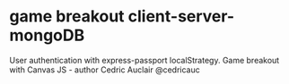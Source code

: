 # game breakout client-server-mongoDB 
User authentication with express-passport localStrategy.
Game breakout with Canvas JS - author Cedric Auclair @cedricauc
